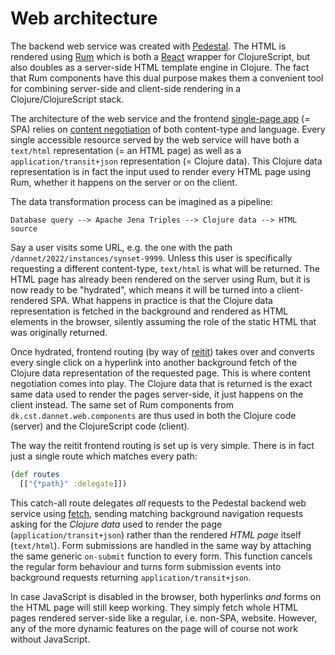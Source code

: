 Web architecture
================
The backend web service was created with [Pedestal](https://github.com/pedestal/pedestal). The HTML is rendered using [Rum](https://github.com/tonsky/rum) which is both a [React](https://github.com/facebook/react) wrapper for ClojureScript, but also doubles as a server-side HTML template engine in Clojure. The fact that Rum components have this dual purpose makes them a convenient tool for combining server-side and client-side rendering in a Clojure/ClojureScript stack.

The architecture of the web service and the frontend [single-page app](https://en.wikipedia.org/wiki/Single-page_application) (= SPA) relies on [content negotiation](https://developer.mozilla.org/en-US/docs/Web/HTTP/Content_negotiation) of both content-type and language. Every single accessible resource served by the web service will have both a `text/html` representation (= an HTML page) as well as a `application/transit+json` representation (= Clojure data). This Clojure data representation is in fact the input used to render every HTML page using Rum, whether it happens on the server or on the client.

The data transformation process can be imagined as a pipeline:

```
Database query --> Apache Jena Triples --> Clojure data --> HTML source
```

Say a user visits some URL, e.g. the one with the path `/dannet/2022/instances/synset-9999`. Unless this user is specifically requesting a different content-type, `text/html` is what will be returned. The HTML page has already been rendered on the server using Rum, but it is now ready to be "hydrated", which means it will be turned into a client-rendered SPA. What happens in practice is that the Clojure data representation is fetched in the background and rendered as HTML elements in the browser, silently assuming the role of the static HTML that was originally returned.

Once hydrated, frontend routing (by way of [reitit](https://github.com/metosin/reitit)) takes over and converts every single click on a hyperlink into another background fetch of the Clojure data representation of the requested page. This is where content negotiation comes into play. The Clojure data that is returned is the exact same data used to render the pages server-side, it just happens on the client instead. The same set of Rum components from `dk.cst.dannet.web.components` are thus used in both the Clojure code (server) and the ClojureScript code (client).

The way the reitit frontend routing is set up is very simple. There is in fact just a single route which matches every path:

```clojure
(def routes
  [["{*path}" :delegate]])
```

This catch-all route delegates _all_ requests to the Pedestal backend web service using [fetch](https://github.com/lambdaisland/fetch), sending matching background navigation requests asking for the _Clojure data_ used to render the page (`application/transit+json`) rather than the rendered _HTML page_ itself (`text/html`). Form submissions are handled in the same way by attaching the same generic `on-submit` function to every form. This function cancels the regular form behaviour and turns form submission events into background requests returning `application/transit+json`.

In case JavaScript is disabled in the browser, both hyperlinks _and_ forms on the HTML page will still keep working. They simply fetch whole HTML pages rendered server-side like a regular, i.e. non-SPA, website. However, any of the more dynamic features on the page will of course not work without JavaScript.

